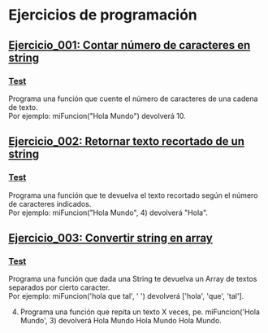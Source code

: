 # Ejercicios de programación

## [Ejercicio_001: Contar número de caracteres en string](https://github.com/clasesucatmarlon/JS_JonMircha/blob/main/programs/CountNumbersCharsString.js)
### [Test](https://github.com/clasesucatmarlon/JS_JonMircha/blob/main/tests/CountNumbersCharsString.test.js)
Programa una función que cuente el número de caracteres de una cadena de texto.  
Por ejemplo: miFuncion("Hola Mundo") devolverá 10.

## [Ejercicio_002: Retornar texto recortado de un string](https://github.com/clasesucatmarlon/JS_JonMircha/blob/main/programs/TrimCharactersOfString.js)
### [Test](https://github.com/clasesucatmarlon/JS_JonMircha/blob/main/tests/TrimCharactersOfString.test.js)
Programa una función que te devuelva el texto recortado según el número de caracteres indicados.  
Por ejemplo: miFuncion("Hola Mundo", 4) devolverá "Hola".


## [Ejercicio_003: Convertir string en array](https://github.com/clasesucatmarlon/JS_JonMircha/blob/main/programs/TransformStringToArray.js)
### [Test](https://github.com/clasesucatmarlon/JS_JonMircha/blob/main/tests/TransformStringToArray.test.js)
Programa una función que dada una String te devuelva un Array de textos separados por cierto caracter.  
Por ejemplo: miFuncion('hola que tal', ' ') devolverá ['hola', 'que', 'tal'].


4) Programa una función que repita un texto X veces, pe. miFuncion('Hola Mundo', 3) devolverá Hola Mundo Hola Mundo Hola Mundo.